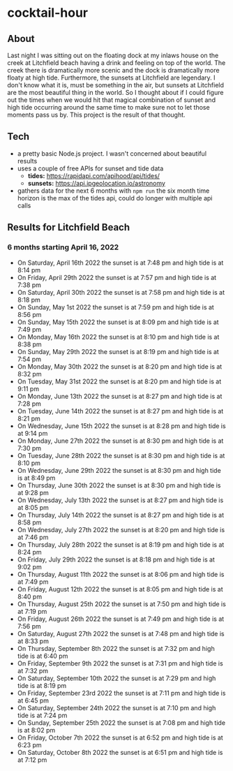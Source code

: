 # cocktail-hour

## About
Last night I was sitting out on the floating dock at my inlaws house on the creek at Litchfield
beach having a drink and feeling on top of the world. The creek there is dramatically more scenic
and the dock is dramatically more floaty at high tide. Furthermore, the sunsets at Litchfield are
legendary. I don't know what it is, must be something in the air, but sunsets at Litchfield are
the most beautiful thing in the world. So I thought about if I could figure out the times when we
would hit that magical combination of sunset and high tide occurring around the same time to make
sure not to let those moments pass us by. This project is the result of that thought.

## Tech

- a pretty basic Node.js project. I wasn't concerned about beautiful results
- uses a couple of free APIs for sunset and tide data
  - **tides:**  https://rapidapi.com/apihood/api/tides/
  - **sunsets:**  https://api.ipgeolocation.io/astronomy
- gathers data for the next 6 months with `npm run` the six month time horizon is the max of the tides api, could do longer with multiple api calls

## Results for Litchfield Beach

### 6 months starting April 16, 2022

- On Saturday, April 16th 2022 the sunset is at 7:48 pm and high tide is at 8:14 pm
- On Friday, April 29th 2022 the sunset is at 7:57 pm and high tide is at 7:38 pm
- On Saturday, April 30th 2022 the sunset is at 7:58 pm and high tide is at 8:18 pm
- On Sunday, May 1st 2022 the sunset is at 7:59 pm and high tide is at 8:56 pm
- On Sunday, May 15th 2022 the sunset is at 8:09 pm and high tide is at 7:49 pm
- On Monday, May 16th 2022 the sunset is at 8:10 pm and high tide is at 8:38 pm
- On Sunday, May 29th 2022 the sunset is at 8:19 pm and high tide is at 7:54 pm
- On Monday, May 30th 2022 the sunset is at 8:20 pm and high tide is at 8:32 pm
- On Tuesday, May 31st 2022 the sunset is at 8:20 pm and high tide is at 9:11 pm
- On Monday, June 13th 2022 the sunset is at 8:27 pm and high tide is at 7:28 pm
- On Tuesday, June 14th 2022 the sunset is at 8:27 pm and high tide is at 8:21 pm
- On Wednesday, June 15th 2022 the sunset is at 8:28 pm and high tide is at 9:14 pm
- On Monday, June 27th 2022 the sunset is at 8:30 pm and high tide is at 7:30 pm
- On Tuesday, June 28th 2022 the sunset is at 8:30 pm and high tide is at 8:10 pm
- On Wednesday, June 29th 2022 the sunset is at 8:30 pm and high tide is at 8:49 pm
- On Thursday, June 30th 2022 the sunset is at 8:30 pm and high tide is at 9:28 pm
- On Wednesday, July 13th 2022 the sunset is at 8:27 pm and high tide is at 8:05 pm
- On Thursday, July 14th 2022 the sunset is at 8:27 pm and high tide is at 8:58 pm
- On Wednesday, July 27th 2022 the sunset is at 8:20 pm and high tide is at 7:46 pm
- On Thursday, July 28th 2022 the sunset is at 8:19 pm and high tide is at 8:24 pm
- On Friday, July 29th 2022 the sunset is at 8:18 pm and high tide is at 9:02 pm
- On Thursday, August 11th 2022 the sunset is at 8:06 pm and high tide is at 7:49 pm
- On Friday, August 12th 2022 the sunset is at 8:05 pm and high tide is at 8:40 pm
- On Thursday, August 25th 2022 the sunset is at 7:50 pm and high tide is at 7:19 pm
- On Friday, August 26th 2022 the sunset is at 7:49 pm and high tide is at 7:56 pm
- On Saturday, August 27th 2022 the sunset is at 7:48 pm and high tide is at 8:33 pm
- On Thursday, September 8th 2022 the sunset is at 7:32 pm and high tide is at 6:40 pm
- On Friday, September 9th 2022 the sunset is at 7:31 pm and high tide is at 7:32 pm
- On Saturday, September 10th 2022 the sunset is at 7:29 pm and high tide is at 8:19 pm
- On Friday, September 23rd 2022 the sunset is at 7:11 pm and high tide is at 6:45 pm
- On Saturday, September 24th 2022 the sunset is at 7:10 pm and high tide is at 7:24 pm
- On Sunday, September 25th 2022 the sunset is at 7:08 pm and high tide is at 8:02 pm
- On Friday, October 7th 2022 the sunset is at 6:52 pm and high tide is at 6:23 pm
- On Saturday, October 8th 2022 the sunset is at 6:51 pm and high tide is at 7:12 pm